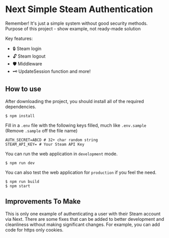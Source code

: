 # Next Simple Steam Authentication

Remember! It's just a simple system without good security methods. Purpose of this project - show example, not ready-made solution

Key features:
+ 🔒 Steam login 
+ 🔓 Steam logout
+ 🛡️ Middleware
+ 🗝️ UpdateSession function
and more!

## How to use

After downloading the project, you should install all of the required dependencies.

    $ npm install

Fill in a `.env` file with the following keys filled, much like `.env.sample` (Remove `.sample` off the file name)

    AUTH_SECRET=ABCD # 32+ char random string
    STEAM_API_KEY= # Your Steam API Key


You can run the web application in `development` mode.

    $ npm run dev

You can also test the web application for `production` if you feel the need.

    $ npm run build
    $ npm start
    
## Improvements To Make
This is only one example of authenticating a user with their Steam account via Next. There are some fixes that can be added to better development and cleanliness without making significant changes. For example, you can add code for https only cookies.

